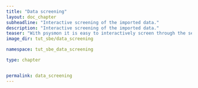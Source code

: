 ```yaml
---
title: "Data screening"
layout: doc_chapter
subheadline: "Interactive screening of the imported data."
description: "Interactive screening of the imported data."
teaser: "With psysmon it is easy to interactively screen through the seismic dataset. Doing this gives a first overview of the data quality and eventual seismic events."
image_dir: tut_sbe/data_screening

namespace: tut_sbe_data_screening

type: chapter


permalink: data_screening
---
```



